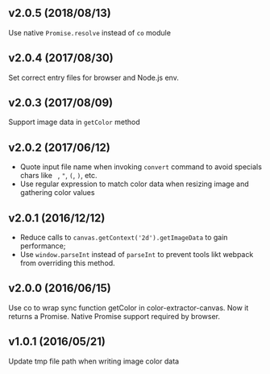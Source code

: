 ## v2.0.5 (2018/08/13)

Use native `Promise.resolve` instead of `co` module

## v2.0.4 (2017/08/30)

Set correct entry files for browser and Node.js env.

## v2.0.3 (2017/08/09)

Support image data in `getColor` method

## v2.0.2 (2017/06/12)

- Quote input file name when invoking `convert` command to avoid specials chars like ` `, `"`, `(`, `)`, etc.
- Use regular expression to match color data when resizing image and gathering color values

## v2.0.1 (2016/12/12)

- Reduce calls to `canvas.getContext('2d').getImageData` to gain performance;
- Use `window.parseInt` instead of `parseInt` to prevent tools likt webpack from overriding this method.

## v2.0.0 (2016/06/15)

Use co to wrap sync function getColor in color-extractor-canvas. Now it returns a Promise. Native Promise support required by browser.

## v1.0.1 (2016/05/21)

Update tmp file path when writing image color data